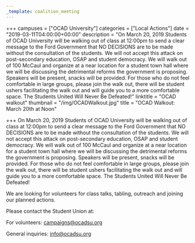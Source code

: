 ```yaml
---
_template: coalition_meeting
---
```



+++
campuses = ["OCAD University"]
categories = ["Local Actions"]
date = "2019-03-11T04:00:00+00:00"
description = "On March 20, 2019 Students of OCAD University will be walking out of class at 12:00pm to send a clear message to the Ford Government that NO DECISIONS are to be made without the consultation of the students. We will not accept this attack on post-secondary education, OSAP and student democracy. We will walk out of 100 McCaul and organize at a near location for a student town hall where we will be discussing the detrimental reforms the government is proposing. Speakers will be present, snacks will be provided. For those who do not feel comfortable in large groups, please join the walk out, there will be student ushers facilitating the walk out and will guide you to a more comfortable space. The Students United Will Never Be Defeated!"
linktitle = "OCAD walkout"
thumbnail = "/img/OCADWalkout.jpg"
title = "OCAD Walkout: March 20th at Noon"

+++
On March 20, 2019 Students of OCAD University will be walking out of class at 12:00pm to send a clear message to the Ford Government that NO DECISIONS are to be made without the consultation of the students. We will not accept this attack on post-secondary education, OSAP and student democracy. We will walk out of 100 McCaul and organize at a near location for a student town hall where we will be discussing the detrimental reforms the government is proposing. Speakers will be present, snacks will be provided. For those who do not feel comfortable in large groups, please join the walk out, there will be student ushers facilitating the walk out and will guide you to a more comfortable space. The Students United Will Never Be Defeated!

We are looking for volunteers for class talks, tabling, outreach and joining our planned actions. 

Please contact the Student Union at: 

For volunteers: campaigns@ocadsu.org

General inquiries: info@ocadsu.org

